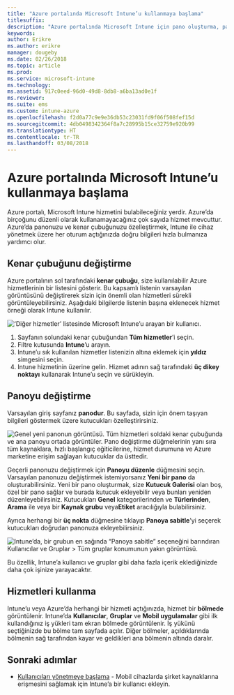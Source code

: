 ```yaml
---
title: "Azure portalında Microsoft Intune’u kullanmaya başlama"
titlesuffix: 
description: "Azure portalında Microsoft Intune için pano oluşturma, paylaşma ve gezinme hakkında bilgi edinin."
keywords: 
author: Erikre
ms.author: erikre
manager: dougeby
ms.date: 02/26/2018
ms.topic: article
ms.prod: 
ms.service: microsoft-intune
ms.technology: 
ms.assetid: 917c0eed-96d0-49d8-8db8-a6ba13ad0e1f
ms.reviewer: 
ms.suite: ems
ms.custom: intune-azure
ms.openlocfilehash: f2d0a77c9e9e36db53c23031fd9f06f508fef15d
ms.sourcegitcommit: 4db0498342364f8a7c28995b15ce32759e920b99
ms.translationtype: HT
ms.contentlocale: tr-TR
ms.lasthandoff: 03/08/2018
---
```

# <a name="getting-started-with-microsoft-intune-in-the-azure-portal"></a>Azure portalında Microsoft Intune’u kullanmaya başlama

Azure portalı, Microsoft Intune hizmetini bulabileceğiniz yerdir. Azure’da birçoğunu düzenli olarak kullanamayacağınız çok sayıda hizmet mevcuttur. Azure’da panonuzu ve kenar çubuğunuzu özelleştirmek, Intune ile cihaz yönetmek üzere her oturum açtığınızda doğru bilgileri hızla bulmanıza yardımcı olur.

## <a name="changing-the-sidebar"></a>Kenar çubuğunu değiştirme

Azure portalının sol tarafındaki __kenar çubuğu__, size kullanılabilir Azure hizmetlerinin bir listesini gösterir. Bu kapsamlı listenin varsayılan görüntüsünü değiştirerek sizin için önemli olan hizmetleri sürekli görüntüleyebilirsiniz. Aşağıdaki bilgilerde listenin başına eklenecek hizmet örneği olarak Intune kullanılır.

![‘Diğer hizmetler’ listesinde Microsoft Intune’u arayan bir kullanıcı.](./media/azure-add-intune1.png)

1. Sayfanın solundaki kenar çubuğundan **Tüm hizmetler**’i seçin.
2. Filtre kutusunda **Intune**’u arayın.
3. Intune’u sık kullanılan hizmetler listenizin altına eklemek için **yıldız** simgesini seçin.
4. Intune hizmetinin üzerine gelin. Hizmet adının sağ tarafındaki **üç dikey noktayı** kullanarak Intune’u seçin ve sürükleyin.

## <a name="changing-the-dashboard"></a>Panoyu değiştirme

Varsayılan giriş sayfanız **panodur**. Bu sayfada, sizin için önem taşıyan bilgileri göstermek üzere kutucukları özelleştirirsiniz.

![Genel yeni panonun görüntüsü. Tüm hizmetleri soldaki kenar çubuğunda ve ana panoyu ortada görüntüler. Pano değiştirme düğmelerinin yanı sıra tüm kaynaklara, hızlı başlangıç eğiticilerine, hizmet durumuna ve Azure marketine erişim sağlayan kutucuklar da üsttedir.](./media/azure-default-dashboard.png)

Geçerli panonuzu değiştirmek için **Panoyu düzenle** düğmesini seçin. Varsayılan panonuzu değiştirmek istemiyorsanız **Yeni bir pano** da oluşturabilirsiniz. Yeni bir pano oluşturmak, size **Kutucuk Galerisi** olan boş, özel bir pano sağlar ve burada kutucuk ekleyebilir veya bunları yeniden düzenleyebilirsiniz. Kutucukları **Genel** kategorilerinden ve **Türlerinden**, **Arama** ile veya bir **Kaynak grubu** veya**Etiket** aracılığıyla bulabilirsiniz.

Ayrıca herhangi bir **üç nokta** düğmesine tıklayıp **Panoya sabitle**’yi seçerek kutucukları doğrudan panonuza ekleyebilirsiniz.

![Intune’da, bir grubun en sağında “Panoya sabitle” seçeneğini barındıran Kullanıcılar ve Gruplar > Tüm gruplar konumunun yakın görüntüsü.](./media/azure-pin-to-dashboard.png)

Bu özellik, Intune’a kullanıcı ve gruplar gibi daha fazla içerik eklediğinizde daha çok işinize yarayacaktır.

## <a name="using-services"></a>Hizmetleri kullanma

Intune’u veya Azure’da herhangi bir hizmeti açtığınızda, hizmet bir **bölmede** görüntülenir. Intune’da **Kullanıcılar**, **Gruplar** ve **Mobil uygulamalar** gibi ilk kullandığınız iş yükleri tam ekran bölmede görüntülenir. İş yükünü seçtiğinizde bu bölme tam sayfada açılır. Diğer bölmeler, açıldıklarında bölmenin sağ tarafından kayar ve geldikleri ana bölmenin altında daralır.

## <a name="next-steps"></a>Sonraki adımlar

* [Kullanıcıları yönetmeye başlama](get-started-users.md) - Mobil cihazlarda şirket kaynaklarına erişmesini sağlamak için Intune’a bir kullanıcı ekleyin.
